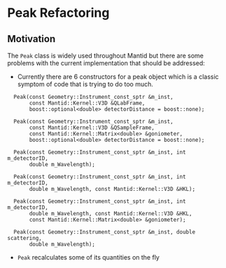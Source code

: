 # Peak Refactoring

## Motivation
The `Peak` class is widely used throughout Mantid but there are some problems
with the current implementation that should be addressed:

 - Currently there are 6 constructors for a peak object which is a classic 
 symptom of code that is trying to do too much.

```
  Peak(const Geometry::Instrument_const_sptr &m_inst,
       const Mantid::Kernel::V3D &QLabFrame,
       boost::optional<double> detectorDistance = boost::none);

  Peak(const Geometry::Instrument_const_sptr &m_inst,
       const Mantid::Kernel::V3D &QSampleFrame,
       const Mantid::Kernel::Matrix<double> &goniometer,
       boost::optional<double> detectorDistance = boost::none);

  Peak(const Geometry::Instrument_const_sptr &m_inst, int m_detectorID,
       double m_Wavelength);

  Peak(const Geometry::Instrument_const_sptr &m_inst, int m_detectorID,
       double m_Wavelength, const Mantid::Kernel::V3D &HKL);

  Peak(const Geometry::Instrument_const_sptr &m_inst, int m_detectorID,
       double m_Wavelength, const Mantid::Kernel::V3D &HKL,
       const Mantid::Kernel::Matrix<double> &goniometer);

  Peak(const Geometry::Instrument_const_sptr &m_inst, double scattering,
       double m_Wavelength);
```

 - `Peak` recalculates some of its quantities on the fly
